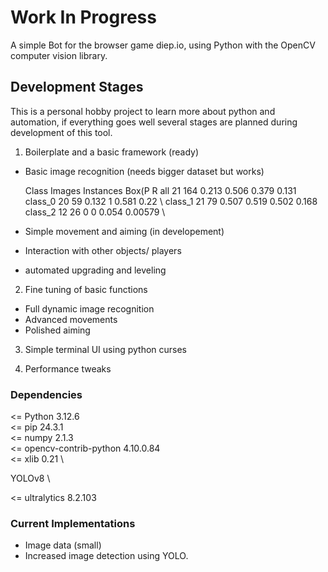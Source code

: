 # Work In Progress

A simple Bot for the browser game diep.io, using Python with the OpenCV computer vision library.


## Development Stages

This is a personal hobby project to learn more about python and
automation, if everything goes well several stages are planned during
development of this tool.

1. Boilerplate and a basic framework (ready)
- Basic image recognition (needs bigger dataset but works)

    Class     Images  Instances    Box(P        R
    all         21        164      0.213      0.506      0.379      0.131 \
    class_0     20         59      0.132          1      0.581       0.22 \ 
    class_1      21         79      0.507      0.519      0.502      0.168 \
    class_2      12         26          0          0      0.054    0.00579 \

- Simple movement and aiming (in developement)
- Interaction with other objects/ players
- automated upgrading and leveling

2. Fine tuning of basic functions
- Full dynamic image recognition
- Advanced movements
- Polished aiming

3. Simple terminal UI using python curses

4. Performance tweaks


### Dependencies

<= Python 3.12.6 \
<= pip                   24.3.1 \
<= numpy                 2.1.3 \
<= opencv-contrib-python 4.10.0.84 \
<= xlib                  0.21 \

YOLOv8 \

<= ultralytics           8.2.103

### Current Implementations

- Image data (small)
- Increased image detection using YOLO.

